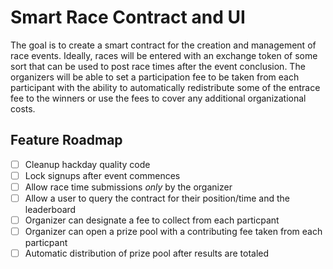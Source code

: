 # Smart Race Contract and UI

The goal is to create a smart contract for the creation and management of race events.  Ideally, races will be entered with an exchange token of some sort that can be used to post race times after the event conclusion.  The organizers will be able to set a participation fee to be taken from each participant with the ability to automatically redistribute some of the entrace fee to the winners or use the fees to cover any additional organizational costs.  

## Feature Roadmap
- [ ] Cleanup hackday quality code
- [ ] Lock signups after event commences
- [ ] Allow race time submissions _only_ by the organizer
- [ ] Allow a user to query the contract for their position/time and the leaderboard
- [ ] Organizer can designate a fee to collect from each particpant
- [ ] Organizer can open a prize pool with a contributing fee taken from each particpant
- [ ] Automatic distribution of prize pool after results are totaled
